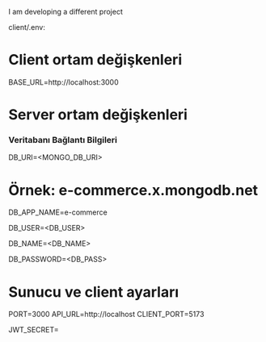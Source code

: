I am developing a different project

client/.env:

# Client ortam değişkenleri

BASE_URL=http://localhost:3000

# Server ortam değişkenleri

### Veritabanı Bağlantı Bilgileri

DB_URI=<MONGO_DB_URI>
# Örnek: e-commerce.x.mongodb.net

DB_APP_NAME=e-commerce

DB_USER=<DB_USER>

DB_NAME=<DB_NAME>

DB_PASSWORD=<DB_PASS>

# Sunucu ve client ayarları

PORT=3000
API_URL=http://localhost
CLIENT_PORT=5173

JWT_SECRET=<SECRET>
